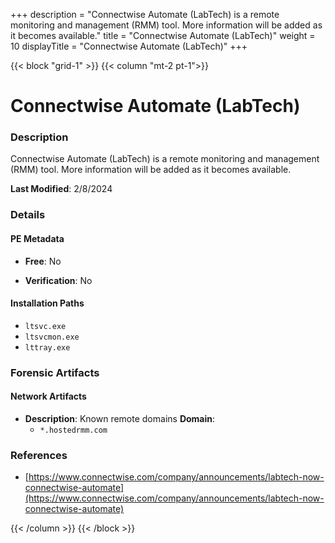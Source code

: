 +++
description = "Connectwise Automate (LabTech) is a remote monitoring and management (RMM) tool. More information will be added as it becomes available."
title = "Connectwise Automate (LabTech)"
weight = 10
displayTitle = "Connectwise Automate (LabTech)"
+++


{{< block "grid-1" >}}
{{< column "mt-2 pt-1">}}

# Connectwise Automate (LabTech)


### Description

Connectwise Automate (LabTech) is a remote monitoring and management (RMM) tool. More information will be added as it becomes available.



**Last Modified**: 2/8/2024

### Details


#### PE Metadata


- **Free**: No

- **Verification**: No




#### Installation Paths
- `ltsvc.exe`
- `ltsvcmon.exe`
- `lttray.exe`

### Forensic Artifacts




#### Network Artifacts

- **Description**: Known remote domains
  **Domain**:
    - `*.hostedrmm.com`





### References
- [https://www.connectwise.com/company/announcements/labtech-now-connectwise-automate](https://www.connectwise.com/company/announcements/labtech-now-connectwise-automate)



{{< /column >}}
{{< /block >}}
